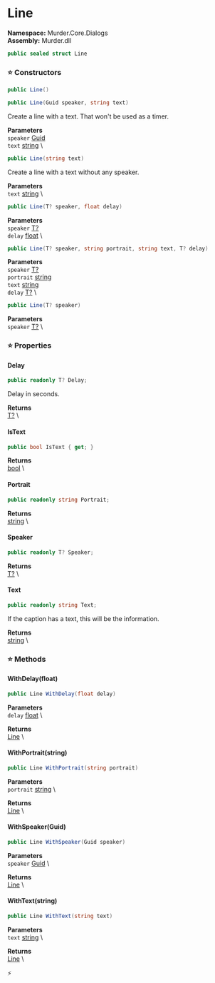 # Line

**Namespace:** Murder.Core.Dialogs \
**Assembly:** Murder.dll

```csharp
public sealed struct Line
```

### ⭐ Constructors
```csharp
public Line()
```

```csharp
public Line(Guid speaker, string text)
```

Create a line with a text. That won't be used as a timer.

**Parameters** \
`speaker` [Guid](https://learn.microsoft.com/en-us/dotnet/api/System.Guid?view=net-7.0) \
`text` [string](https://learn.microsoft.com/en-us/dotnet/api/System.String?view=net-7.0) \

```csharp
public Line(string text)
```

Create a line with a text without any speaker.

**Parameters** \
`text` [string](https://learn.microsoft.com/en-us/dotnet/api/System.String?view=net-7.0) \

```csharp
public Line(T? speaker, float delay)
```

**Parameters** \
`speaker` [T?](https://learn.microsoft.com/en-us/dotnet/api/System.Nullable-1?view=net-7.0) \
`delay` [float](https://learn.microsoft.com/en-us/dotnet/api/System.Single?view=net-7.0) \

```csharp
public Line(T? speaker, string portrait, string text, T? delay)
```

**Parameters** \
`speaker` [T?](https://learn.microsoft.com/en-us/dotnet/api/System.Nullable-1?view=net-7.0) \
`portrait` [string](https://learn.microsoft.com/en-us/dotnet/api/System.String?view=net-7.0) \
`text` [string](https://learn.microsoft.com/en-us/dotnet/api/System.String?view=net-7.0) \
`delay` [T?](https://learn.microsoft.com/en-us/dotnet/api/System.Nullable-1?view=net-7.0) \

```csharp
public Line(T? speaker)
```

**Parameters** \
`speaker` [T?](https://learn.microsoft.com/en-us/dotnet/api/System.Nullable-1?view=net-7.0) \

### ⭐ Properties
#### Delay
```csharp
public readonly T? Delay;
```

Delay in seconds.

**Returns** \
[T?](https://learn.microsoft.com/en-us/dotnet/api/System.Nullable-1?view=net-7.0) \
#### IsText
```csharp
public bool IsText { get; }
```

**Returns** \
[bool](https://learn.microsoft.com/en-us/dotnet/api/System.Boolean?view=net-7.0) \
#### Portrait
```csharp
public readonly string Portrait;
```

**Returns** \
[string](https://learn.microsoft.com/en-us/dotnet/api/System.String?view=net-7.0) \
#### Speaker
```csharp
public readonly T? Speaker;
```

**Returns** \
[T?](https://learn.microsoft.com/en-us/dotnet/api/System.Nullable-1?view=net-7.0) \
#### Text
```csharp
public readonly string Text;
```

If the caption has a text, this will be the information.

**Returns** \
[string](https://learn.microsoft.com/en-us/dotnet/api/System.String?view=net-7.0) \
### ⭐ Methods
#### WithDelay(float)
```csharp
public Line WithDelay(float delay)
```

**Parameters** \
`delay` [float](https://learn.microsoft.com/en-us/dotnet/api/System.Single?view=net-7.0) \

**Returns** \
[Line](../..//Murder/Core/Dialogs/Line.html) \

#### WithPortrait(string)
```csharp
public Line WithPortrait(string portrait)
```

**Parameters** \
`portrait` [string](https://learn.microsoft.com/en-us/dotnet/api/System.String?view=net-7.0) \

**Returns** \
[Line](../..//Murder/Core/Dialogs/Line.html) \

#### WithSpeaker(Guid)
```csharp
public Line WithSpeaker(Guid speaker)
```

**Parameters** \
`speaker` [Guid](https://learn.microsoft.com/en-us/dotnet/api/System.Guid?view=net-7.0) \

**Returns** \
[Line](../..//Murder/Core/Dialogs/Line.html) \

#### WithText(string)
```csharp
public Line WithText(string text)
```

**Parameters** \
`text` [string](https://learn.microsoft.com/en-us/dotnet/api/System.String?view=net-7.0) \

**Returns** \
[Line](../..//Murder/Core/Dialogs/Line.html) \



⚡